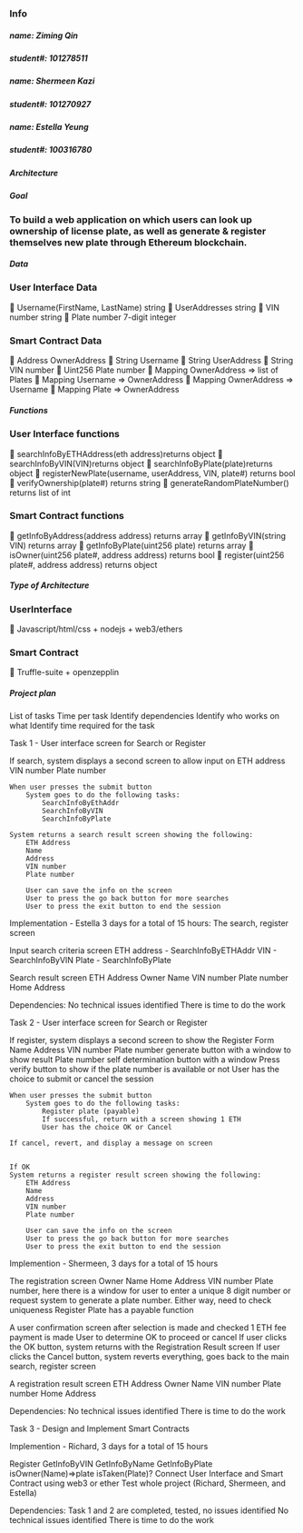 ### Info ###
##### name: Ziming Qin #####
##### student#: 101278511 #####
##### name: Shermeen Kazi #####
##### student#: 101270927 #####
##### name: Estella Yeung #####
##### student#: 100316780 #####

##### Architecture
##### Goal
### To build a web application on which users can look up ownership of license plate, as well as generate & register themselves new plate through Ethereum blockchain.
##### Data
### User Interface Data
	Username(FirstName, LastName) string
	UserAddresses string
	VIN number string
	Plate number 7-digit integer
### Smart Contract Data
	Address OwnerAddress
	String Username
	String UserAddress
	String VIN number
	Uint256 Plate number
	Mapping OwnerAddress => list of Plates
	Mapping Username => OwnerAddress
	Mapping OwnerAddress => Username
	Mapping Plate => OwnerAddress
##### Functions
### User Interface functions
	searchInfoByETHAddress(eth address)returns object
	searchInfoByVIN(VIN)returns object
	searchInfoByPlate(plate)returns object
	registerNewPlate(username, userAddress, VIN, plate#) returns bool
	verifyOwnership(plate#) returns string
	generateRandomPlateNumber() returns list of int
### Smart Contract functions
	getInfoByAddress(address address) returns array
	getInfoByVIN(string VIN) returns array
	getInfoByPlate(uint256 plate) returns array
	isOwner(uint256 plate#, address address) returns bool
	register(uint256 plate#, address address) returns object
##### Type of Architecture
### UserInterface
	Javascript/html/css + nodejs + web3/ethers
### Smart Contract
	Truffle-suite + openzepplin

##### Project plan
List of tasks
Time per task
Identify dependencies
Identify who works on what 
Identify time required for the task


Task 1 - User interface screen for Search or Register 

If search, system displays a second screen to allow input on
ETH address	
VIN number
Plate number
	
	When user presses the submit button
		System goes to do the following tasks:
			SearchInfoByEthAddr
			SearchInfoByVIN
			SearchInfoByPlate

	System returns a search result screen showing the following:
		ETH Address
		Name
		Address
		VIN number
		Plate number

		User can save the info on the screen
		User to press the go back button for more searches
		User to press the exit button to end the session 

Implementation - Estella 3 days for a total of 15 hours:
The search, register screen

Input search criteria screen
ETH address - SearchInfoByETHAddr
VIN - SearchInfoByVIN
Plate - SearchInfoByPlate

Search result screen
ETH Address
Owner Name
VIN number
Plate number
Home Address

Dependencies:
No technical issues identified
There is time to do the work


Task 2 - User interface screen for Search or Register 

If register, system displays a second screen to show the Register Form
Name
Address	
VIN number
Plate number generate button with a window to show result
Plate number self determination button with a window
Press verify button to show if the plate number is available or not
User has the choice to submit or cancel the session
	
	
	When user presses the submit button
		System goes to do the following tasks:
			Register plate (payable)
			If successful, return with a screen showing 1 ETH 
			User has the choice OK or Cancel		
	
	If cancel, revert, and display a message on screen


	If OK
	System returns a register result screen showing the following:
		ETH Address
		Name
		Address
		VIN number
		Plate number

		User can save the info on the screen
		User to press the go back button for more searches
		User to press the exit button to end the session 

Implemention - Shermeen, 3 days for a total of 15 hours

The registration screen
Owner Name
Home Address
VIN number
Plate number, here there is a window for user to enter a unique 8 digit number or request system to generate a plate number.  Either way, need to check uniqueness
Register Plate has a payable function

A user confirmation screen after selection is made and checked 
1 ETH fee payment is made
User to determine OK to proceed or cancel
If user clicks the OK button, system returns with the Registration Result screen
If user clicks the Cancel button, system reverts everything, goes back to the main search, register screen

A registration result screen
ETH Address
Owner Name
VIN number
Plate number
Home Address

Dependencies:
No technical issues identified
There is time to do the work


Task 3 - Design and Implement Smart Contracts 

Implemention - Richard, 3 days for a total of 15 hours


Register
GetInfoByVIN
GetInfoByName
GetInfoByPlate
isOwner(Name)=>plate
isTaken(Plate)?
Connect User Interface and Smart Contract using web3 or ether
Test whole project (Richard, Shermeen, and Estella)

Dependencies:
Task 1 and 2 are completed, tested, no issues identified
No technical issues identified
There is time to do the work
